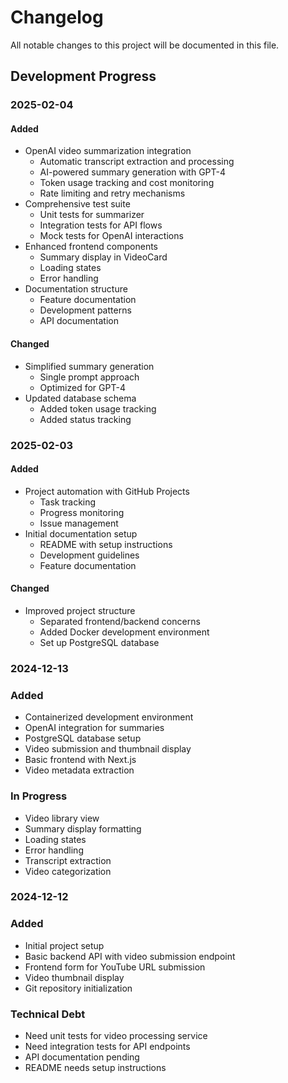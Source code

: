 # Changelog

All notable changes to this project will be documented in this file.

## Development Progress

### 2025-02-04
#### Added
- OpenAI video summarization integration
  - Automatic transcript extraction and processing
  - AI-powered summary generation with GPT-4
  - Token usage tracking and cost monitoring
  - Rate limiting and retry mechanisms
- Comprehensive test suite
  - Unit tests for summarizer
  - Integration tests for API flows
  - Mock tests for OpenAI interactions
- Enhanced frontend components
  - Summary display in VideoCard
  - Loading states
  - Error handling
- Documentation structure
  - Feature documentation
  - Development patterns
  - API documentation

#### Changed
- Simplified summary generation
  - Single prompt approach
  - Optimized for GPT-4
- Updated database schema
  - Added token usage tracking
  - Added status tracking

### 2025-02-03
#### Added
- Project automation with GitHub Projects
  - Task tracking
  - Progress monitoring
  - Issue management
- Initial documentation setup
  - README with setup instructions
  - Development guidelines
  - Feature documentation

#### Changed
- Improved project structure
  - Separated frontend/backend concerns
  - Added Docker development environment
  - Set up PostgreSQL database

### 2024-12-13
### Added
- Containerized development environment
- OpenAI integration for summaries
- PostgreSQL database setup
- Video submission and thumbnail display
- Basic frontend with Next.js
- Video metadata extraction

### In Progress
- Video library view
- Summary display formatting
- Loading states
- Error handling
- Transcript extraction
- Video categorization

### 2024-12-12
### Added
- Initial project setup
- Basic backend API with video submission endpoint
- Frontend form for YouTube URL submission
- Video thumbnail display
- Git repository initialization

### Technical Debt
- Need unit tests for video processing service
- Need integration tests for API endpoints
- API documentation pending
- README needs setup instructions
